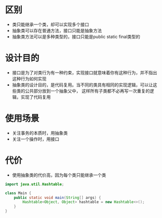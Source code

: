 # 区别
* 类只能继承一个类，却可以实现多个接口
* 抽象类可以存在普通方法，接口只能是抽象方法
* 抽象类方法可以是多种类型的，接口只能是public static final类型的

# 设计目的
* 接口是为了对类行为有一种约束，实现接口就意味着你有这种行为，并不指出这种行为如何实现
* 抽象类的设计目的，是代码复用。当不同的类具有相同的实现逻辑，可以让这些类的公共部分放到一个抽象父中，
这样所有子类都不必再写一次重复的逻辑，实现了代码复用

# 使用场景
* 关注事务的本质时，用抽象类
* 关注一个操作时，用接口

# 代价
* 使用抽象类的代价高，因为每个类只能继承一个类

```java
import java.util.Hashtable;

class Main {
    public static void main(String[] args) {
        Hashtable<Object, Object> hashtable = new Hashtable<>();
    }
}
```